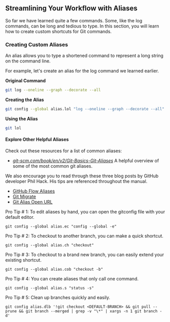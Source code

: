 ## Streamlining Your Workflow with Aliases

So far we have learned quite a few commands. Some, like the log commands, can be long and tedious to type. In this section, you will learn how to create custom shortcuts for Git commands.

### Creating Custom Aliases

An alias allows you to type a shortened command to represent a long string on the command line.

For example, let's create an alias for the log command we learned earlier.

**Original Command**
```sh
git log --oneline --graph --decorate --all
```

**Creating the Alias**
```sh
git config --global alias.lol "log --oneline --graph --decorate --all"
```

**Using the Alias**
```sh
git lol
```

#### Explore Other Helpful Aliases

Check out these resources for a list of common aliases:

- *[git-scm.com/book/en/v2/Git-Basics-Git-Aliases](https://git-scm.com/book/en/v2/Git-Basics-Git-Aliases)* A helpful overview of some of the most common git aliases.

We also encourage you to read through these three blog posts by GitHub developer Phil Hack. His tips are referenced throughout the manual.

- [GitHub Flow Aliases](http://haacked.com/archive/2014/07/28/github-flow-aliases/)
- [Git Migrate](http://haacked.com/archive/2015/06/29/git-migrate/)
- [Git Alias Open URL](http://haacked.com/archive/2017/01/04/git-alias-open-url/)


Pro Tip # 1:  To edit aliases by hand, you can open the gitconfig file with your default editor.
```
git config --global alias.ec "config --global -e"
```

Pro Tip # 2: To checkout to another branch, you can make a quick shortcut.
```
git config --global alias.ch "checkout"
```

Pro Tip # 3: To checkout to a brand new branch, you can easily extend your existing shortcut.
```
git config --global alias.cob "checkout -b"
```

Pro Tip # 4: You can create aliases that only call one command.
```
git config --global alias.s "status -s"
```

Pro Tip # 5: Clean up branches quickly and easily.
```
git config alias.dlb '!git checkout <DEFAULT-BRANCH> && git pull --prune && git branch --merged | grep -v "\*" | xargs -n 1 git branch -d'
```

